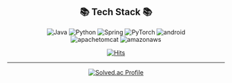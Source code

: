 
<div align="center">
  
## 📚 Tech Stack 📚
![Java](https://img.shields.io/badge/Java-007396.svg?&style=for-the-badge&logo=Java&logoColor=white) ![Python](https://img.shields.io/badge/Python-3776AB.svg?&style=for-the-badge&logo=Python&logoColor=white) ![Spring](https://img.shields.io/badge/Spring-6DB33F.svg?&style=for-the-badge&logo=Spring&logoColor=white) ![PyTorch](https://img.shields.io/badge/PyTorch-EE4C2C.svg?&style=for-the-badge&logo=PyTorch&logoColor=white) ![android](https://img.shields.io/badge/android-34A853.svg?&style=for-the-badge&logo=android&logoColor=white)  
![apachetomcat](https://img.shields.io/badge/apachetomcat-F8DC75.svg?&style=for-the-badge&logo=apachetomcat&logoColor=white) ![amazonaws](https://img.shields.io/badge/amazonaws-232F3E.svg?&style=for-the-badge&logo=amazonaws&logoColor=white)


[![Hits](https://hits.seeyoufarm.com/api/count/incr/badge.svg?url=https%3A%2F%2Fgithub.com%2FEvelynKimm%2Fhit-counter&count_bg=%233DA6C8&title_bg=%23B268AF&icon=&icon_color=%23924A4A&title=welcome&edge_flat=false)](https://hits.seeyoufarm.com)
</div>


-----

<div align="center">

[![Solved.ac Profile](http://mazassumnida.wtf/api/generate_badge?boj=binili23)](https://solved.ac/binili23)

</div>

